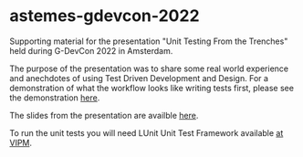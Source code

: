 # astemes-gdevcon-2022
Supporting material for the presentation "Unit Testing From the Trenches" held during G-DevCon 2022 in Amsterdam.

The purpose of the presentation was to share some real world experience and anechdotes of using Test Driven Development and Design.
For a demonstration of what the workflow looks like writing tests first, please see the demonstration [here](https://youtu.be/cgOtv9jrpvc).

The slides from the presentation are availble [here](https://github.com/Astemes/astemes-gdevcon-2022/blob/main/Presentation/Unit%20Testing%20from%20the%20Trenches.pdf).

To run the unit tests you will need LUnit Unit Test Framework available [at VIPM](https://www.vipm.io/package/astemes_lib_lunit/).
